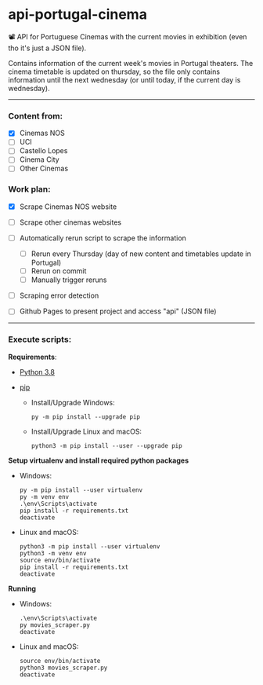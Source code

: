# api-portugal-cinema

📽️ API for Portuguese Cinemas with the current movies in exhibition (even tho it's just a JSON file).

Contains information of the current week's movies in Portugal theaters. The cinema timetable is updated on thursday, so the file only contains information until the next wednesday (or until today, if the current day is wednesday).

---

### Content from:
- [x] Cinemas NOS
- [ ] UCI
- [ ] Castello Lopes
- [ ] Cinema City
- [ ] Other Cinemas

### Work plan:
- [x] Scrape Cinemas NOS website
- [ ] Scrape other cinemas websites
- [ ] Automatically rerun script to scrape the information
  - [ ] Rerun every Thursday (day of new content and timetables update in Portugal)
  - [ ] Rerun on commit
  - [ ] Manually trigger reruns
- [ ] Scraping error detection
- [ ] Github Pages to present project and access "api" (JSON file)


---

### Execute scripts:
**Requirements**:
- [Python 3.8](https://www.python.org/)
- [pip](https://pypi.org/project/pip/)

    - Install/Upgrade Windows: 
  
      `py -m pip install --upgrade pip`

    - Install/Upgrade Linux and macOS: 
  
      `python3 -m pip install --user --upgrade pip`

**Setup virtualenv and install required python packages**
- Windows:
  
  ```
  py -m pip install --user virtualenv
  py -m venv env
  .\env\Scripts\activate
  pip install -r requirements.txt
  deactivate
  ```

- Linux and macOS:
  
  ```
  python3 -m pip install --user virtualenv
  python3 -m venv env
  source env/bin/activate
  pip install -r requirements.txt
  deactivate
  ```

**Running**

- Windows:
  
  ```
  .\env\Scripts\activate
  py movies_scraper.py
  deactivate
  ```

- Linux and macOS:
  
  ```
  source env/bin/activate
  python3 movies_scraper.py
  deactivate
  ```